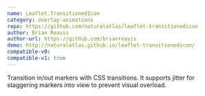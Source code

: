 ```yaml
---
name: Leaflet.TransitionedIcon
category: overlay-animations
repo: https://github.com/naturalatlas/leaflet-transitionedicon
author: Brian Reavis
author-url: https://github.com/brianreavis
demo: http://naturalatlas.github.io/leaflet-transitionedicon/
compatible-v0:
compatible-v1: true
---
```


Transition in/out markers with CSS transitions. It supports jitter for staggering markers into view to prevent visual overload.
